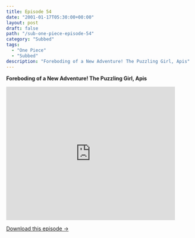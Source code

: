 ```yaml
---
title: Episode 54
date: "2001-01-17T05:30:00+00:00"
layout: post
draft: false
path: "/sub-one-piece-episode-54"
category: "Subbed"
tags:
  - "One Piece"
  - "Subbed"
description: "Foreboding of a New Adventure! The Puzzling Girl, Apis"
---
```


**Foreboding of a New Adventure! The Puzzling Girl, Apis**

<iframe width="640" height="360" src="https://www.fembed.com/v/zyonkrdm8o1" frameborder="0" marginwidth=0 marginheight=0 scrolling=no allowfullscreen style="max-width:90%;"></iframe>

<a href="http://ouo.io/qs/eCodkFEQ?s=https://www.fembed.com/f/zyonkrdm8o1" class="styled_a">Download this episode →</a>

